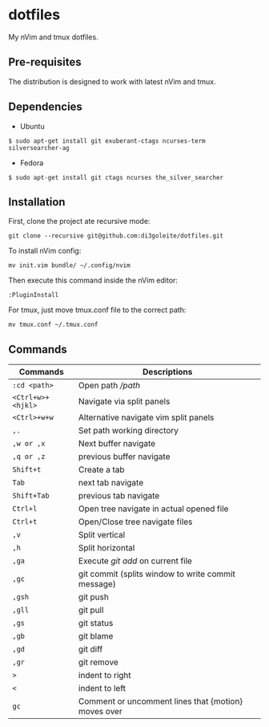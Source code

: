 # dotfiles

My nVim and tmux dotfiles.

## Pre-requisites

The distribution is designed to work with latest nVim and tmux.

## Dependencies

* Ubuntu

```
$ sudo apt-get install git exuberant-ctags ncurses-term silversearcher-ag
```

* Fedora

```
$ sudo apt-get install git ctags ncurses the_silver_searcher
```

## Installation

First, clone the project ate recursive mode:

```
git clone --recursive git@github.com:di3goleite/dotfiles.git
```

To install nVim config:

```
mv init.vim bundle/ ~/.config/nvim
```

Then execute this command inside the nVim editor:

```
:PluginInstall
```

For tmux, just move tmux.conf file to the correct path:

```
mv tmux.conf ~/.tmux.conf
```

## Commands

Commands | Descriptions
--- | ---
`:cd <path>` | Open path */path*
`<Ctrl+w>+<hjkl>` | Navigate via split panels
`<Ctrl>+w+w` | Alternative navigate vim split panels
`,.` | Set path working directory
`,w or ,x` | Next buffer navigate
`,q or ,z` | previous buffer navigate
`Shift+t` | Create a tab
`Tab` | next tab navigate
`Shift+Tab` | previous tab navigate
`Ctrl+l`  | Open tree navigate in actual opened file
`Ctrl+t`  | Open/Close tree navigate files
`,v` | Split vertical
`,h` | Split horizontal
`,ga` | Execute *git add* on current file
`,gc` | git commit (splits window to write commit message)
`,gsh` | git push
`,gll` | git pull
`,gs` | git status
`,gb` | git blame
`,gd` | git diff
`,gr` | git remove
`>` | indent to right
`<` | indent to left
`gc` | Comment or uncomment lines that {motion} moves over
